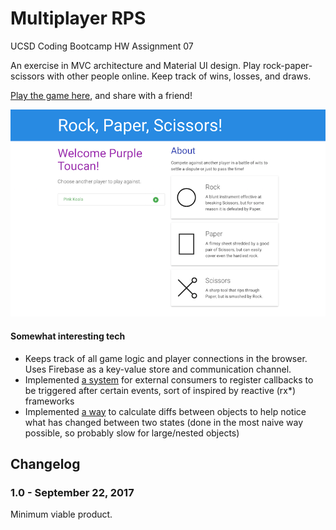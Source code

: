 # Multiplayer RPS

UCSD Coding Bootcamp HW Assignment 07

An exercise in MVC architecture and Material UI design. Play rock-paper-scissors with other people online. Keep track of wins, losses, and draws.

[Play the game here](https://quells.github.io/ucsd0725-Multiplayer-RPS/), and share with a friend!

![Screenshot](screenshot.png)

#### Somewhat interesting tech

- Keeps track of all game logic and player connections in the browser. Uses Firebase as a key-value store and communication channel.
- Implemented [a system](https://github.com/quells/ucsd0725-Multiplayer-RPS/blob/51f643731b9ed2eacb7f48a0d0cce25d1be4cc5a/assets/js/model.js#L28) for external consumers to register callbacks to be triggered after certain events, sort of inspired by reactive (rx\*) frameworks
- Implemented [a way](https://github.com/quells/ucsd0725-Multiplayer-RPS/blob/51f643731b9ed2eacb7f48a0d0cce25d1be4cc5a/assets/js/utils.js#L1) to calculate diffs between objects to help notice what has changed between two states (done in the most naive way possible, so probably slow for large/nested objects)

## Changelog

### 1.0 - September 22, 2017

Minimum viable product.

